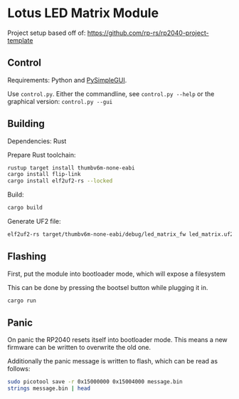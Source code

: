 # Lotus LED Matrix Module

Project setup based off of: https://github.com/rp-rs/rp2040-project-template

## Control

Requirements: Python and [PySimpleGUI](https://www.pysimplegui.org).

Use `control.py`. Either the commandline, see `control.py --help` or the graphical version: `control.py --gui`

## Building

Dependencies: Rust

Prepare Rust toolchain:

```sh
rustup target install thumbv6m-none-eabi
cargo install flip-link
cargo install elf2uf2-rs --locked
```


Build:

```sh
cargo build
```

Generate UF2 file:

```sh
elf2uf2-rs target/thumbv6m-none-eabi/debug/led_matrix_fw led_matrix.uf2
```

## Flashing

First, put the module into bootloader mode, which will expose a filesystem

This can be done by pressing the bootsel button while plugging it in.

```sh
cargo run
```

## Panic

On panic the RP2040 resets itself into bootloader mode.
This means a new firmware can be written to overwrite the old one.

Additionally the panic message is written to flash, which can be read as follows:

```sh
sudo picotool save -r 0x15000000 0x15004000 message.bin
strings message.bin | head
```
